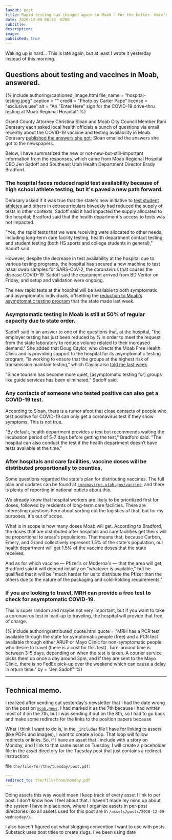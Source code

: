 ```yaml
---
layout: post
title: Rapid testing has changed again in Moab — for the better. Here's the situation.
date: 2020-12-09 08:30 -0700
subtitle:
description:
image:
published: true
---
```


Waking up is hard... This is late again, but at least I wrote it yesterday instead of this morning.

## Questions about testing and vaccines in Moab, answered.

{% include authoring/captioned_image.html
    file_name = "hospital-testing.jpeg"
    caption =   ""
    credit =    "Photo by Carter Pape"
    license =   "exclusive use"
    alt =       "An \"Enter Here\" sign for the COVID-19 drive-thru testing at Moab Regional Hospital"
%}

Grand County Attorney Christina Sloan and Moab City Council Member Rani Derasary each asked local health officials a bunch of questions via email recently about the COVID-19 vaccine and testing availability in Moab. Derasary [published the answers she got](https://madar.canyon23.net/2020/12/07/covid-qa-with-seuhd/); Sloan emailed the answers she got to the newspapers.

Below, I have summarized the new or not-new-but-still-important information from the responses, which came from Moab Regional Hospital CEO Jen Sadoff and Southeast Utah Health Department Director Brady Bradford.

### The hospital faces reduced rapid test availability because of high school athlete testing, but it's paved a new path forward.

Derasary asked if it was true that the state's new initiative to [test student athletes](https://www.moabtimes.com/articles/biweekly-testing-mandated-for-school-extracurriculars/) and others in extracurriculars biweekly had reduced the supply of tests in other contexts. Sadoff said it had impacted the supply allocated to the hospital; Bradford said that the health department's access to tests was not impacted.

"Yes, the rapid tests that we were receiving were allocated to other needs, including long-term care facility testing, health department contact testing, and student testing (both HS sports and college students in general)," Sadoff said.

However, despite the decrease in test availability at the hospital due to various testing programs, the hospital has secured a new machine to test nasal swab samples for SARS-CoV-2, the coronavirus that causes the disease COVID-19. Sadoff said the equipment arrived from BD Veritor on Friday, and setup and validation were ongoing.

The new rapid tests at the hospital will be available to both symptomatic and asymptomatic individuals, offsetting the [reduction to Moab's asymptomatic testing program](https://www.moabtimes.com/articles/utah-limits-moabs-asymptomatic-testing-for-at-least-next-two-weeks/) that the state made last week.

### Asymptomatic testing in Moab is still at 50% of regular capacity due to state order.

Sadoff said in an answer to one of the questions that, at the hospital, "the employer testing has just been reduced by ½ in order to meet the request from the state laboratory to reduce volume related to their increased demand." She added that Doug Caylor, who directs the Moab Free Health Clinic and is providing support to the hospital for its asymptomatic testing program, "is working to ensure that the groups at the highest risk of transmission maintain testing," which Caylor also [told me last week](https://www.moabtimes.com/articles/utah-limits-moabs-asymptomatic-testing-for-at-least-next-two-weeks/).

"Since tourism has become more quiet, \[asymptomatic testing for\] groups like guide services has been eliminated," Sadoff said.

### Any contacts of someone who tested positive can also get a COVID-19 test.

According to Sloan, there is a rumor afoot that close contacts of people who test positive for COVID-19 can only get a coronavirus test if they show symptoms. This is not true.

"By default, health department provides a test but recommends waiting the incubation period of 5-7 days before getting the test," Bradford said. "The hospital can also conduct the test if the health department doesn’t have tests available at the time."

### After hospitals and care facilities, vaccine doses will be distributed proportionally to counties.

Some questions regarded the state's plan for distributing vaccines. The full plan and updates can be found at [`coronavirus.utah.gov/vaccine`](https://coronavirus.utah.gov/vaccine/), and there is plenty of reporting in national outlets about this.

We already know that hospital workers are likely to be prioritized first for doses, followed by residents of long-term care facilities. There are interesting questions here about sorting out the logistics of that, but for my purposes, it's out of scope.

What is in scope is how many doses Moab will get. According to Bradford, the doses that are distributed after hospitals and care facilities get theirs will be proportional to areas's populations. That means that, because Carbon, Emery, and Grand collectively represent 1.5% of the state's population, our health department will get 1.5% of the vaccine doses that the state receives.

And as for which vaccine — Pfizer's or Moderna's — that the area will get, Bradford said it will depend initially on "whatever is available," but he qualified that it will be "much harder for us to distribute the Pfizer than the others due to the nature of the packaging and cold-holding requirements."

### If you are looking to travel, MRH can provide a free test to check for asymptomatic COVID-19.

This is super random and maybe not very important, but if you want to take a coronavirus test in lead-up to traveling, the hospital will provide that free of charge.

{% include authoring/attributed_quote.html
    quote = "MRH has a PCR test available through the state for symptomatic people (free) and a PCR test available through either ARUP or Mayo Clinic for non-symptomatic people who desire to travel (there is a cost for this test). Turn-around time is between 3-5 days, depending on when the test is taken. A courier service picks them up once a day around 3pm, and if they are sent to the Mayo Clinic, there is no FedEx pick-up over the weekend which can cause a delay in return time."
    by = "Jen Sadoff"
%}

-----

## Technical memo.

I realized after sending out yesterday's newsletter that I had the date wrong on the post on [`moab.news`](https://moab.news). I had marked it as the 7th because I had written most of it on the 7th, but I was sending it out on the 8th, so I had to go back and make some redirects for the links to the position papers because

What I think I want to do is, in the `_includes` file I have for linking to assets (like PDFs and images), I want to create a loop. That loop will follow redirects or links. So, if I have an asset that I include with a story on Monday, and I link to that same asset on Tuesday, I will create a placeholder file in the asset directory for the Tuesday post that just contains a redirect instruction:

file `the/file/for/the/tuesday/post.pdf`:
~~~~ yaml
---
redirect_to: the/file/from/monday.pdf
---
~~~~

Doing assets this way would mean I keep track of every asset I link to per post. I don't know how I feel about that. I haven't made my mind up about the system I have in place now, where I organize assets in per-post directories (so all assets used for this post are in `/assets/posts/2020-12-09-wednesday/`).

I also haven't figured out what slugging convention I want to use with posts. Substack uses post titles to create slugs. I've been using date 
